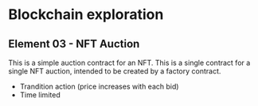 # Blockchain exploration

## Element 03 - NFT Auction

This is a simple auction contract for an NFT. This is a single contract for a single NFT auction, intended to be created by a factory contract.

- Trandition action (price increases with each bid)
- Time limited
